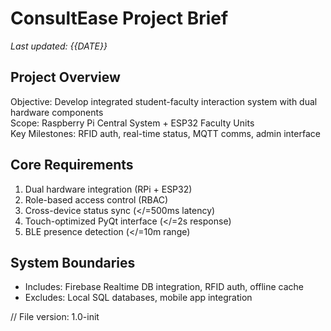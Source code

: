 # ConsultEase Project Brief
*Last updated: {{DATE}}*  

## Project Overview
Objective: Develop integrated student-faculty interaction system with dual hardware components  
Scope: Raspberry Pi Central System + ESP32 Faculty Units  
Key Milestones: RFID auth, real-time status, MQTT comms, admin interface  

## Core Requirements
1. Dual hardware integration (RPi + ESP32)
2. Role-based access control (RBAC)
3. Cross-device status sync (</=500ms latency)
4. Touch-optimized PyQt interface (</=2s response)
5. BLE presence detection (</=10m range)

## System Boundaries
- Includes: Firebase Realtime DB integration, RFID auth, offline cache
- Excludes: Local SQL databases, mobile app integration

// File version: 1.0-init
